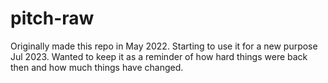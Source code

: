 # pitch-raw

Originally made this repo in May 2022. Starting to use it for a new purpose Jul 2023. Wanted to keep it as a reminder of how hard things were back then and how much things have changed.
